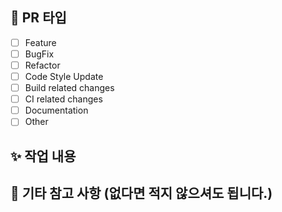 <!-- PR 제목입니다. -->
<!-- [Feat] 어쩌구 저쩌구 -->
<!-- [Fix] 어쩌구 저쩌구 -->

## 📌 PR 타입

<!-- 해당하는 부분에 x 표시 해 주세요. -->

- [ ] Feature
- [ ] BugFix
- [ ] Refactor
- [ ] Code Style Update
- [ ] Build related changes
- [ ] CI related changes
- [ ] Documentation
- [ ] Other

## ✨ 작업 내용

<!-- 작업 내용을 작성합니다 -->

## 🙏 기타 참고 사항 (없다면 적지 않으셔도 됩니다.)

<!-- 없다면 적지 않으셔도 됩니다. -->
